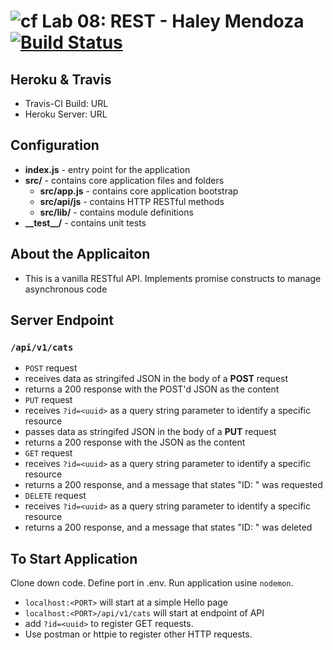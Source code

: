 ![cf](https://i.imgur.com/7v5ASc8.png) Lab 08: REST - Haley Mendoza
[![Build Status](https://travis-ci.com/hjmendoza/08-rest.svg?branch=master)](https://travis-ci.com/hjmendoza/08-rest)
======

## Heroku & Travis
* Travis-CI Build: URL
* Heroku Server: URL

## Configuration 
* **index.js** - entry point for the application
* **src/** - contains core application files and folders
  * **src/app.js** - contains core application bootstrap
  * **src/api/js** - contains HTTP RESTful methods
  * **src/lib/** - contains module definitions
* **\_\_test\_\_/** - contains unit tests

## About the Applicaiton
* This is a vanilla RESTful API. Implements promise constructs to manage asynchronous code
 
## Server Endpoint
### `/api/v1/cats`

* `POST` request
 * receives data as stringifed JSON in the body of a **POST** request 
 * returns a 200 response with the POST'd JSON as the content
* `PUT` request
 * receives `?id=<uuid>` as a query string parameter to identify a specific resource
 * passes data as stringifed JSON in the body of a **PUT** request 
 * returns a 200 response with the JSON as the content
* `GET` request
 * receives `?id=<uuid>` as a query string parameter to identify a specific resource
 * returns a 200 response, and a message that states "ID: <id>" was requested
 * `DELETE` request
  * receives `?id=<uuid>` as a query string parameter to identify a specific resource
  * returns a 200 response, and a message that states "ID: <id>" was deleted
  
## To Start Application
Clone down code. Define port in .env. Run application usine `nodemon`. 
  * `localhost:<PORT>` will start at a simple Hello page
  * `localhost:<PORT>/api/v1/cats` will start at endpoint of API
  * add `?id=<uuid>` to register GET requests.
  * Use postman or httpie to register other HTTP requests.
